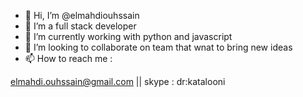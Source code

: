 - 👋 Hi, I’m @elmahdiouhssain
- 👀 I’m a full stack developer
- 🌱 I’m currently working with python and javascript
- 💞️ I’m looking to collaborate on team that wnat to bring new ideas
- 📫 How to reach me : 

elmahdi.ouhssain@gmail.com || 
skype : dr:katalooni

<!---
elmahdiouhssain/elmahdiouhssain is a ✨ special ✨ repository because its `README.md` (this file) appears on your GitHub profile.
You can click the Preview link to take a look at your changes.
--->
